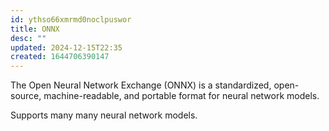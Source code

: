 ```yaml
---
id: ythso66xmrmd0noclpuswor
title: ONNX
desc: ""
updated: 2024-12-15T22:35
created: 1644706390147
---
```

The Open Neural Network Exchange (ONNX) is a standardized, open-source, machine-readable, and portable format for neural network models.

Supports many many neural network models.

